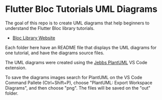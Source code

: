 # Flutter Bloc Tutorials UML Diagrams

The goal of this repo is to create UML diagrams that help beginners to understand the Flutter Bloc library tutorials.

- [Bloc Library Website](https://bloclibrary.dev/#/)

Each folder here have an README file that displays the UML diagrams for one tutorial, and have the diagrams source files.

The UML diagrams were created using the [Jebbs PlantUML](https://marketplace.visualstudio.com/items?itemName=jebbs.plantuml) VS Code extension.

To save the diagrams images search for PlantUML on the VS Code Command Pallete (Ctrl+Shift+P), choose "PlantUML: Export Workspace Diagrams", and then choose "png". The files will be saved on the "out" folder.
